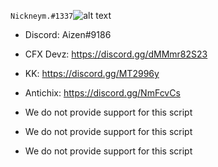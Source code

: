 `Nickneym.#1337`![alt text](http://url/to/img.png)

- Discord: Aizen#9186
- CFX Devz: https://discord.gg/dMMmr82S23
- KK: https://discord.gg/MT2996y
- Antichix: https://discord.gg/NmFcvCs

- We do not provide support for this script
- We do not provide support for this script
- We do not provide support for this script
